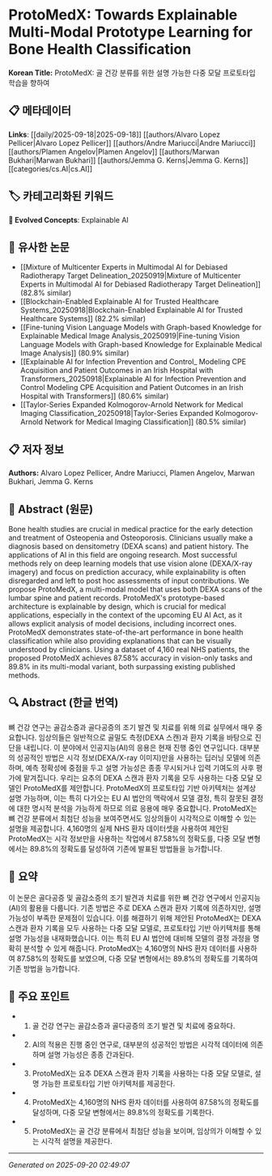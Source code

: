 # ProtoMedX: Towards Explainable Multi-Modal Prototype Learning for Bone Health Classification

**Korean Title:** ProtoMedX: 골 건강 분류를 위한 설명 가능한 다중 모달 프로토타입 학습을 향하여

## 📋 메타데이터

**Links**: [[daily/2025-09-18|2025-09-18]] [[authors/Alvaro Lopez Pellicer|Alvaro Lopez Pellicer]] [[authors/Andre Mariucci|Andre Mariucci]] [[authors/Plamen Angelov|Plamen Angelov]] [[authors/Marwan Bukhari|Marwan Bukhari]] [[authors/Jemma G. Kerns|Jemma G. Kerns]] [[categories/cs.AI|cs.AI]]

## 🏷️ 카테고리화된 키워드
**🚀 Evolved Concepts**: Explainable AI

## 🔗 유사한 논문
- [[Mixture of Multicenter Experts in Multimodal AI for Debiased Radiotherapy Target Delineation_20250919|Mixture of Multicenter Experts in Multimodal AI for Debiased Radiotherapy Target Delineation]] (82.8% similar)
- [[Blockchain-Enabled Explainable AI for Trusted Healthcare Systems_20250918|Blockchain-Enabled Explainable AI for Trusted Healthcare Systems]] (82.2% similar)
- [[Fine-tuning Vision Language Models with Graph-based Knowledge for Explainable Medical Image Analysis_20250919|Fine-tuning Vision Language Models with Graph-based Knowledge for Explainable Medical Image Analysis]] (80.9% similar)
- [[Explainable AI for Infection Prevention and Control_ Modeling CPE Acquisition and Patient Outcomes in an Irish Hospital with Transformers_20250918|Explainable AI for Infection Prevention and Control Modeling CPE Acquisition and Patient Outcomes in an Irish Hospital with Transformers]] (80.6% similar)
- [[Taylor-Series Expanded Kolmogorov-Arnold Network for Medical Imaging Classification_20250918|Taylor-Series Expanded Kolmogorov-Arnold Network for Medical Imaging Classification]] (80.5% similar)

## 📋 저자 정보

**Authors:** Alvaro Lopez Pellicer, Andre Mariucci, Plamen Angelov, Marwan Bukhari, Jemma G. Kerns

## 📄 Abstract (원문)

Bone health studies are crucial in medical practice for the early detection
and treatment of Osteopenia and Osteoporosis. Clinicians usually make a
diagnosis based on densitometry (DEXA scans) and patient history. The
applications of AI in this field are ongoing research. Most successful methods
rely on deep learning models that use vision alone (DEXA/X-ray imagery) and
focus on prediction accuracy, while explainability is often disregarded and
left to post hoc assessments of input contributions. We propose ProtoMedX, a
multi-modal model that uses both DEXA scans of the lumbar spine and patient
records. ProtoMedX's prototype-based architecture is explainable by design,
which is crucial for medical applications, especially in the context of the
upcoming EU AI Act, as it allows explicit analysis of model decisions,
including incorrect ones. ProtoMedX demonstrates state-of-the-art performance
in bone health classification while also providing explanations that can be
visually understood by clinicians. Using a dataset of 4,160 real NHS patients,
the proposed ProtoMedX achieves 87.58% accuracy in vision-only tasks and 89.8%
in its multi-modal variant, both surpassing existing published methods.

## 🔍 Abstract (한글 번역)

뼈 건강 연구는 골감소증과 골다공증의 조기 발견 및 치료를 위해 의료 실무에서 매우 중요합니다. 임상의들은 일반적으로 골밀도 측정(DEXA 스캔)과 환자 기록을 바탕으로 진단을 내립니다. 이 분야에서 인공지능(AI)의 응용은 현재 진행 중인 연구입니다. 대부분의 성공적인 방법은 시각 정보(DEXA/X-ray 이미지)만을 사용하는 딥러닝 모델에 의존하며, 예측 정확성에 중점을 두고 설명 가능성은 종종 무시되거나 입력 기여도의 사후 평가에 맡겨집니다. 우리는 요추의 DEXA 스캔과 환자 기록을 모두 사용하는 다중 모달 모델인 ProtoMedX를 제안합니다. ProtoMedX의 프로토타입 기반 아키텍처는 설계상 설명 가능하며, 이는 특히 다가오는 EU AI 법안의 맥락에서 모델 결정, 특히 잘못된 결정에 대한 명시적 분석을 가능하게 하므로 의료 응용에 매우 중요합니다. ProtoMedX는 뼈 건강 분류에서 최첨단 성능을 보여주면서도 임상의들이 시각적으로 이해할 수 있는 설명을 제공합니다. 4,160명의 실제 NHS 환자 데이터셋을 사용하여 제안된 ProtoMedX는 시각 정보만을 사용하는 작업에서 87.58%의 정확도를, 다중 모달 변형에서는 89.8%의 정확도를 달성하여 기존에 발표된 방법들을 능가합니다.

## 📝 요약

이 논문은 골다공증 및 골감소증의 조기 발견과 치료를 위한 뼈 건강 연구에서 인공지능(AI)의 활용을 다룹니다. 기존 방법은 주로 DEXA 스캔과 환자 기록에 의존하지만, 설명 가능성이 부족한 문제점이 있습니다. 이를 해결하기 위해 제안된 ProtoMedX는 DEXA 스캔과 환자 기록을 모두 사용하는 다중 모달 모델로, 프로토타입 기반 아키텍처를 통해 설명 가능성을 내재화했습니다. 이는 특히 EU AI 법안에 대비해 모델의 결정 과정을 명확히 분석할 수 있게 해줍니다. ProtoMedX는 4,160명의 NHS 환자 데이터를 사용하여 87.58%의 정확도를 보였으며, 다중 모달 변형에서는 89.8%의 정확도를 기록하여 기존 방법을 능가합니다.

## 🎯 주요 포인트

- 1. 골 건강 연구는 골감소증과 골다공증의 조기 발견 및 치료에 중요하다.

- 2. AI의 적용은 진행 중인 연구로, 대부분의 성공적인 방법은 시각적 데이터에 의존하며 설명 가능성은 종종 간과된다.

- 3. ProtoMedX는 요추 DEXA 스캔과 환자 기록을 사용하는 다중 모달 모델로, 설명 가능한 프로토타입 기반 아키텍처를 제공한다.

- 4. ProtoMedX는 4,160명의 NHS 환자 데이터를 사용하여 87.58%의 정확도를 달성하며, 다중 모달 변형에서는 89.8%의 정확도를 기록한다.

- 5. ProtoMedX는 골 건강 분류에서 최첨단 성능을 보이며, 임상의가 이해할 수 있는 시각적 설명을 제공한다.

---

*Generated on 2025-09-20 02:49:07*